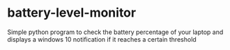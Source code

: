 # battery-level-monitor
Simple python program to check the battery percentage of your laptop and displays a windows 10 notification if it reaches a certain threshold
